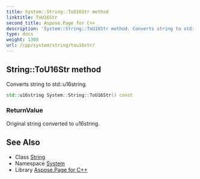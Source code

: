 ```yaml
---
title: System::String::ToU16Str method
linktitle: ToU16Str
second_title: Aspose.Page for C++
description: 'System::String::ToU16Str method. Converts string to std::u16string in C++.'
type: docs
weight: 1300
url: /cpp/system/string/tou16str/
---
```

## String::ToU16Str method


Converts string to std::u16string.

```cpp
std::u16string System::String::ToU16Str() const
```


### ReturnValue

Original string converted to u16string.

## See Also

* Class [String](../)
* Namespace [System](../../)
* Library [Aspose.Page for C++](../../../)
